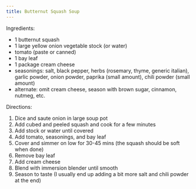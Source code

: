 ```yaml
---
title: Butternut Squash Soup
---
```


Ingredients:
- 1 butternut squash
- 1 large yellow onion
vegetable stock (or water)
- tomato (paste or canned)
- 1 bay leaf
- 1 package cream cheese
- seasonings: salt, black pepper, herbs (rosemary, thyme, generic italian),
  garlic powder, onion powder, paprika (small amount), chili powder (small
  amount)
- alternate: omit cream cheese, season with brown sugar, cinnamon, nutmeg, etc.

Directions:
1. Dice and saute onion in large soup pot
2. Add cubed and peeled squash and cook for a few minutes
3. Add stock or water until covered
4. Add tomato, seasonings, and bay leaf
5. Cover and simmer on low for 30-45 mins (the squash should be soft when done)
6. Remove bay leaf
7. Add cream cheese
8. Blend with immersion blender until smooth
9. Season to taste (I usually end up adding a bit more salt and chili powder at
   the end)
